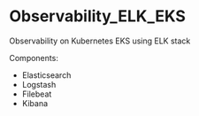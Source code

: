 # Observability_ELK_EKS
Observability on Kubernetes EKS using ELK stack

Components:
- Elasticsearch
- Logstash
- Filebeat
- Kibana
